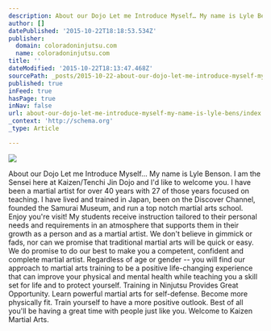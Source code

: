 ```yaml
---
description: About our Dojo Let me Introduce Myself… My name is Lyle Benson. I am the Sensei here at Kaizen/Tenchi Jin Dojo and I’d like to welcome you. I have been a martia
author: []
datePublished: '2015-10-22T18:18:53.534Z'
publisher:
  domain: coloradoninjutsu.com
  name: coloradoninjutsu.com
title: ''
dateModified: '2015-10-22T18:13:47.468Z'
sourcePath: _posts/2015-10-22-about-our-dojo-let-me-introduce-myself-my-name-is-lyle-bens.md
published: true
inFeed: true
hasPage: true
inNav: false
url: about-our-dojo-let-me-introduce-myself-my-name-is-lyle-bens/index.html
_context: 'http://schema.org'
_type: Article

---
```

![](http://wolfe.arvixevps.com/~ninjutsu/wp-content/uploads/2014/05/adults-opportunity.png)

About our Dojo Let me Introduce Myself... My name is Lyle Benson. I am the Sensei here at Kaizen/Tenchi Jin Dojo and I'd like to welcome you. I have been a martial artist for over 40 years with 27 of those years focused on teaching. I have lived and trained in Japan, been on the Discover Channel, founded the Samurai Museum, and run a top notch martial arts school. Enjoy you're visit! My students receive instruction tailored to their personal needs and requirements in an atmosphere that supports them in their growth as a person and as a martial artist. We don't believe in gimmick or fads, nor can we promise that traditional martial arts will be quick or easy. We do promise to do our best to make you a competent, confident and complete martial artist. Regardless of age or gender -- you will find our approach to martial arts training to be a positive life-changing experience that can improve your physical and mental health while teaching you a skill set for life and to protect yourself. Training in Ninjutsu Provides Great Opportunity. Learn powerful martial arts for self-defense. Become more physically fit. Train yourself to have a more positive outlook. Best of all you'll be having a great time with people just like you. Welcome to Kaizen Martial Arts.